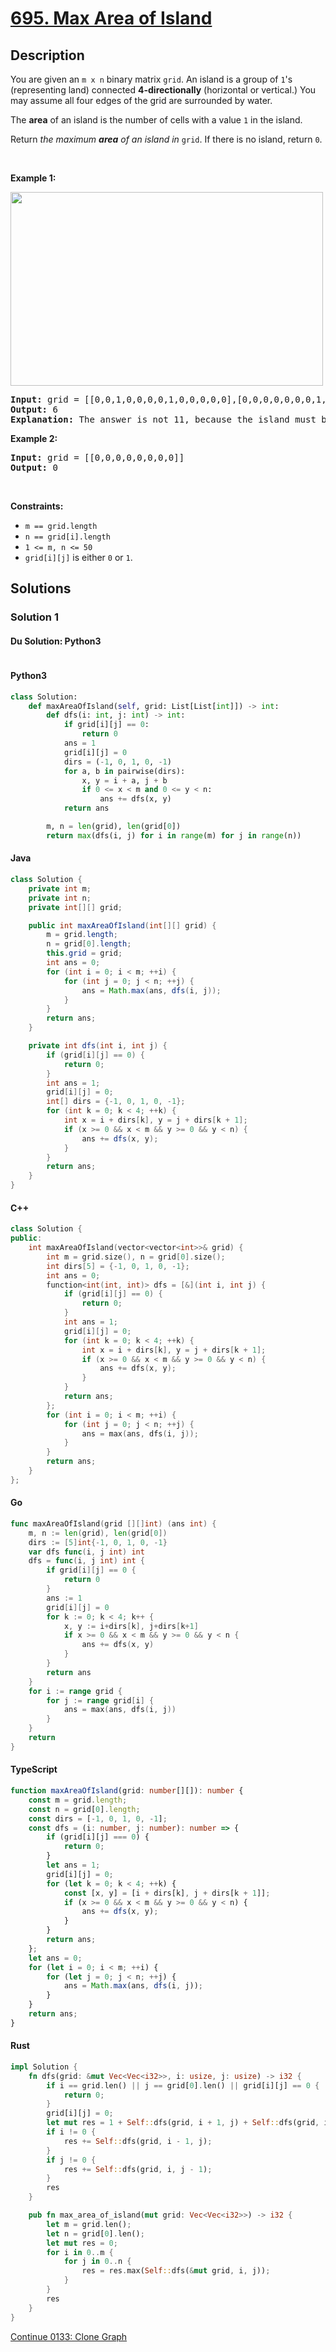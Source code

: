 # [695. Max Area of Island](https://leetcode.com/problems/max-area-of-island)

## Description

<p>You are given an <code>m x n</code> binary matrix <code>grid</code>. An island is a group of <code>1</code>&#39;s (representing land) connected <strong>4-directionally</strong> (horizontal or vertical.) You may assume all four edges of the grid are surrounded by water.</p>

<p>The <strong>area</strong> of an island is the number of cells with a value <code>1</code> in the island.</p>

<p>Return <em>the maximum <strong>area</strong> of an island in </em><code>grid</code>. If there is no island, return <code>0</code>.</p>

<p>&nbsp;</p>
<p><strong class="example">Example 1:</strong></p>
<img alt="" src="https://fastly.jsdelivr.net/gh/doocs/leetcode@main/solution/0600-0699/0695.Max%20Area%20of%20Island/images/maxarea1-grid.jpg" style="width: 500px; height: 310px;" />
<pre>
<strong>Input:</strong> grid = [[0,0,1,0,0,0,0,1,0,0,0,0,0],[0,0,0,0,0,0,0,1,1,1,0,0,0],[0,1,1,0,1,0,0,0,0,0,0,0,0],[0,1,0,0,1,1,0,0,1,0,1,0,0],[0,1,0,0,1,1,0,0,1,1,1,0,0],[0,0,0,0,0,0,0,0,0,0,1,0,0],[0,0,0,0,0,0,0,1,1,1,0,0,0],[0,0,0,0,0,0,0,1,1,0,0,0,0]]
<strong>Output:</strong> 6
<strong>Explanation:</strong> The answer is not 11, because the island must be connected 4-directionally.
</pre>

<p><strong class="example">Example 2:</strong></p>

<pre>
<strong>Input:</strong> grid = [[0,0,0,0,0,0,0,0]]
<strong>Output:</strong> 0
</pre>

<p>&nbsp;</p>
<p><strong>Constraints:</strong></p>

<ul>
	<li><code>m == grid.length</code></li>
	<li><code>n == grid[i].length</code></li>
	<li><code>1 &lt;= m, n &lt;= 50</code></li>
	<li><code>grid[i][j]</code> is either <code>0</code> or <code>1</code>.</li>
</ul>

## Solutions

### Solution 1

#### Du Solution: Python3
```

```

#### Python3

```python
class Solution:
    def maxAreaOfIsland(self, grid: List[List[int]]) -> int:
        def dfs(i: int, j: int) -> int:
            if grid[i][j] == 0:
                return 0
            ans = 1
            grid[i][j] = 0
            dirs = (-1, 0, 1, 0, -1)
            for a, b in pairwise(dirs):
                x, y = i + a, j + b
                if 0 <= x < m and 0 <= y < n:
                    ans += dfs(x, y)
            return ans

        m, n = len(grid), len(grid[0])
        return max(dfs(i, j) for i in range(m) for j in range(n))
```

#### Java

```java
class Solution {
    private int m;
    private int n;
    private int[][] grid;

    public int maxAreaOfIsland(int[][] grid) {
        m = grid.length;
        n = grid[0].length;
        this.grid = grid;
        int ans = 0;
        for (int i = 0; i < m; ++i) {
            for (int j = 0; j < n; ++j) {
                ans = Math.max(ans, dfs(i, j));
            }
        }
        return ans;
    }

    private int dfs(int i, int j) {
        if (grid[i][j] == 0) {
            return 0;
        }
        int ans = 1;
        grid[i][j] = 0;
        int[] dirs = {-1, 0, 1, 0, -1};
        for (int k = 0; k < 4; ++k) {
            int x = i + dirs[k], y = j + dirs[k + 1];
            if (x >= 0 && x < m && y >= 0 && y < n) {
                ans += dfs(x, y);
            }
        }
        return ans;
    }
}
```

#### C++

```cpp
class Solution {
public:
    int maxAreaOfIsland(vector<vector<int>>& grid) {
        int m = grid.size(), n = grid[0].size();
        int dirs[5] = {-1, 0, 1, 0, -1};
        int ans = 0;
        function<int(int, int)> dfs = [&](int i, int j) {
            if (grid[i][j] == 0) {
                return 0;
            }
            int ans = 1;
            grid[i][j] = 0;
            for (int k = 0; k < 4; ++k) {
                int x = i + dirs[k], y = j + dirs[k + 1];
                if (x >= 0 && x < m && y >= 0 && y < n) {
                    ans += dfs(x, y);
                }
            }
            return ans;
        };
        for (int i = 0; i < m; ++i) {
            for (int j = 0; j < n; ++j) {
                ans = max(ans, dfs(i, j));
            }
        }
        return ans;
    }
};
```

#### Go

```go
func maxAreaOfIsland(grid [][]int) (ans int) {
	m, n := len(grid), len(grid[0])
	dirs := [5]int{-1, 0, 1, 0, -1}
	var dfs func(i, j int) int
	dfs = func(i, j int) int {
		if grid[i][j] == 0 {
			return 0
		}
		ans := 1
		grid[i][j] = 0
		for k := 0; k < 4; k++ {
			x, y := i+dirs[k], j+dirs[k+1]
			if x >= 0 && x < m && y >= 0 && y < n {
				ans += dfs(x, y)
			}
		}
		return ans
	}
	for i := range grid {
		for j := range grid[i] {
			ans = max(ans, dfs(i, j))
		}
	}
	return
}
```

#### TypeScript

```ts
function maxAreaOfIsland(grid: number[][]): number {
    const m = grid.length;
    const n = grid[0].length;
    const dirs = [-1, 0, 1, 0, -1];
    const dfs = (i: number, j: number): number => {
        if (grid[i][j] === 0) {
            return 0;
        }
        let ans = 1;
        grid[i][j] = 0;
        for (let k = 0; k < 4; ++k) {
            const [x, y] = [i + dirs[k], j + dirs[k + 1]];
            if (x >= 0 && x < m && y >= 0 && y < n) {
                ans += dfs(x, y);
            }
        }
        return ans;
    };
    let ans = 0;
    for (let i = 0; i < m; ++i) {
        for (let j = 0; j < n; ++j) {
            ans = Math.max(ans, dfs(i, j));
        }
    }
    return ans;
}
```

#### Rust

```rust
impl Solution {
    fn dfs(grid: &mut Vec<Vec<i32>>, i: usize, j: usize) -> i32 {
        if i == grid.len() || j == grid[0].len() || grid[i][j] == 0 {
            return 0;
        }
        grid[i][j] = 0;
        let mut res = 1 + Self::dfs(grid, i + 1, j) + Self::dfs(grid, i, j + 1);
        if i != 0 {
            res += Self::dfs(grid, i - 1, j);
        }
        if j != 0 {
            res += Self::dfs(grid, i, j - 1);
        }
        res
    }

    pub fn max_area_of_island(mut grid: Vec<Vec<i32>>) -> i32 {
        let m = grid.len();
        let n = grid[0].len();
        let mut res = 0;
        for i in 0..m {
            for j in 0..n {
                res = res.max(Self::dfs(&mut grid, i, j));
            }
        }
        res
    }
}
```

[Continue 0133: Clone Graph](../../0100-0199/0133.Clone%20Graph/README.md)